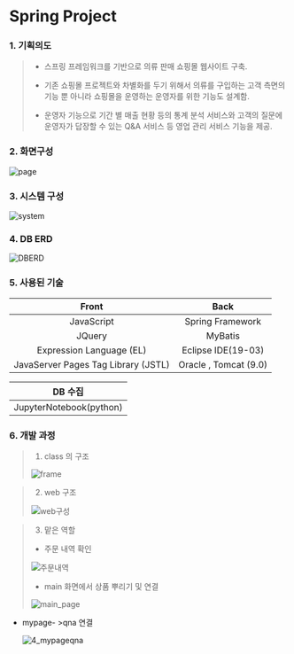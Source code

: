 # Spring Project



### 1. 기획의도

>- 스프링 프레임워크를 기반으로 의류 판매 쇼핑몰 웹사이트 구축.
>
>- 기존 쇼핑몰 프로젝트와 차별화를 두기 위해서 의류를 구입하는 고객 측면의 기능 뿐 아니라 쇼핑몰을 운영하는 운영자를 위한 기능도 설계함.
>
>- 운영자 기능으로 기간 별 매출 현황 등의 통계 분석 서비스와 고객의 질문에 운영자가 답장할 수 있는 Q&A 서비스 등 영업 관리 서비스 기능을 제공.

### 2. 화면구성

![page](https://user-images.githubusercontent.com/52269210/71508441-2015e780-28cb-11ea-98ea-9ad0868c6fbd.PNG)



### 3. 시스템 구성

![system](https://user-images.githubusercontent.com/52269210/71508442-2015e780-28cb-11ea-84f8-d173850f582d.PNG)





### 4.  DB ERD

![DBERD](https://user-images.githubusercontent.com/52269210/71508655-e2fe2500-28cb-11ea-8b7a-46cf5fd63578.png)



### 5.  사용된 기술

|                Front                |         Back          |
| :---------------------------------: | :-------------------: |
|             JavaScript              |   Spring Framework    |
|               JQuery                |        MyBatis        |
|      Expression Language (EL)       |  Eclipse IDE(19-03)   |
| JavaServer Pages Tag Library (JSTL) | Oracle , Tomcat (9.0) |



|         DB 수집         |
| :---------------------: |
| JupyterNotebook(python) |





### 6. 개발 과정

>1. class 의 구조
>
>
>
>![frame](https://user-images.githubusercontent.com/52269210/71508439-1f7d5100-28cb-11ea-914f-6d8b42bcf421.PNG)

>
>
>2. web  구조
>
>![web구성](https://user-images.githubusercontent.com/52269210/71508444-2015e780-28cb-11ea-8df5-c6bf581dbc5f.PNG)

>
>
>3. 맡은 역할
>
>- 주문 내역 확인
>
> ![주문내역](https://user-images.githubusercontent.com/52269210/71508445-20ae7e00-28cb-11ea-8cfd-ed50aac985c1.PNG)
>
>- main 화면에서 상품 뿌리기 및 연결
>
>![main_page](https://user-images.githubusercontent.com/52269210/71508440-2015e780-28cb-11ea-8891-2866ff8bef65.PNG)

- mypage- >qna 연결

  ![4_mypageqna](https://user-images.githubusercontent.com/52269210/71508437-1f7d5100-28cb-11ea-8eff-466bd6a2e0e4.PNG)

  

  





